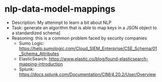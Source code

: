 # nlp-data-model-mappings

* Description: My attenmpt to learn a bit about NLP
* Task: generate an algorithm that is able to map keys in a JSON object to a standardized schema]
* Reasoning: this is a common problem faced by security companies 
  - Sumo Logic: https://help.sumologic.com/Cloud_SIEM_Enterprise/CSE_Schema/01_Schema_Attributes
  - ElasticSearch: https://www.elastic.co/blog/found-elasticsearch-mapping-introduction
  - Splunk: https://docs.splunk.com/Documentation/CIM/4.20.2/User/Overview
